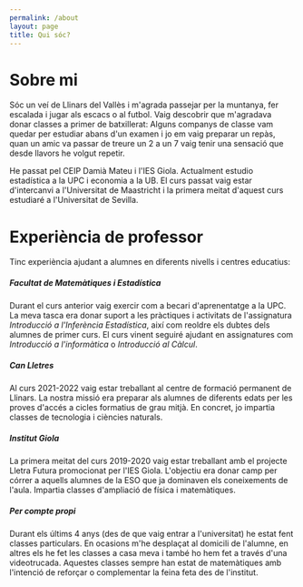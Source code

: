 ```yaml
---
permalink: /about
layout: page
title: Qui sóc?
---
```


# Sobre mi
Sóc un veí de Llinars del Vallès i m'agrada passejar per la muntanya, fer escalada i jugar als escacs o al futbol. Vaig descobrir que m'agradava donar classes a primer de batxillerat: Alguns companys de classe vam quedar per estudiar abans d'un examen i jo em vaig preparar un repàs, quan un amic va passar de treure un 2 a un 7 vaig tenir una sensació que desde llavors he volgut repetir.

He passat pel  CEIP Damià Mateu i l'IES Giola. Actualment estudio estadística a la UPC i economia a la UB. El curs passat vaig estar d'intercanvi a l'Universitat de Maastricht i la primera meitat d'aquest curs estudiaré a l'Universitat de Sevilla.

# Experiència de professor
Tinc experiència ajudant a alumnes en diferents nivells i centres educatius:

##### Facultat de Matemàtiques i Estadística
Durant el curs anterior vaig exercir com a becari d'aprenentatge a la UPC. La meva tasca era donar suport a les pràctiques i activitats de l'assignatura *Introducció a l'Inferència Estadística*, així com reoldre els dubtes dels alumnes de primer curs. El curs vinent seguiré ajudant en assignatures com *Introducció a l'informàtica* o *Introducció al Càlcul*.

##### Can Lletres
Al curs 2021-2022 vaig estar treballant al centre de formació permanent de Llinars. La nostra missió era preparar als alumnes de diferents edats per les proves d'accés a cicles formatius de grau mitjà. En concret, jo impartia classes de tecnologia i ciències naturals.

##### Institut Giola
La primera meitat del curs 2019-2020 vaig estar treballant amb el projecte Lletra Futura promocionat per l'IES Giola. L'objectiu era donar camp per córrer a aquells alumnes de la ESO que ja dominaven els coneixements de l'aula. Impartia classes d'ampliació de física i matemàtiques.

##### Per compte propi
Durant els últims 4 anys (des de que vaig entrar a l'universitat) he estat fent classes particulars. En ocasions m'he desplaçat al domicili de l'alumne, en altres els he fet les classes a casa meva i també ho hem fet a través d'una videotrucada. Aquestes classes sempre han estat de matemàtiques amb l'intenció de reforçar o complementar la feina feta des de l'institut. 

